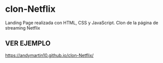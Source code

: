# clon-Netflix
Landing Page realizada con HTML, CSS y JavaScript. Clon de la página de streaming Netflix

## VER EJEMPLO 
https://andymartin10.github.io/clon-Netflix/
